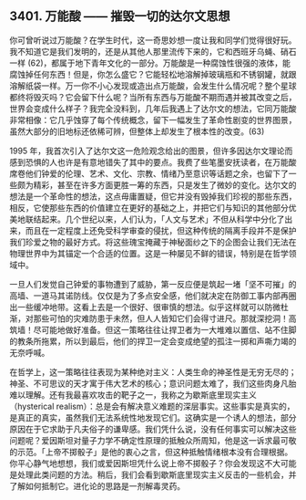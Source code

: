 ## 3401. 万能酸 —— 摧毁一切的达尔文思想

你可曾听说过万能酸？在学生时代，这一奇思妙想一度让我和同学们觉得很好玩。我不知道它是我们发明的，还是从其他人那里流传下来的，它和西班牙乌蝇、硝石一样 (62)，都属于地下青年文化的一部分。万能酸是一种腐蚀性很强的液体，能腐蚀掉任何东西！但是，你怎么盛它？它能轻松地溶解掉玻璃瓶和不锈钢罐，就跟溶解纸袋一样。万一你不小心发现或造出点万能酸，会发生什么情况呢？整个星球都终将毁灭吗？它会留下什么呢？当所有东西与万能酸不期而遇并被其改变之后，世界会变成什么样子？我完全没料到，几年后我遇上了达尔文的想法，它同万能酸非常相像：它几乎蚀穿了每个传统概念，留下一幅发生了革命性剧变的世界图景，虽然大部分的旧地标还依稀可辨，但整体上却发生了根本性的改变。(63)

1995 年，我首次引入了达尔文这一危险观念给出的图景，但许多因达尔文理论而感到恐惧的人也许是有意地错失了其中的要点。我费了些笔墨安抚读者，在万能酸席卷他们钟爱的伦理、艺术、文化、宗教、情绪乃至意识等话题之余，也留下了一些颇为精彩，甚至在许多方面更胜一筹的东西，只是发生了微妙的变化。达尔文的想法是一个革命性的想法，这点毋庸置疑，但它并没有毁掉我们珍视的那些东西，相反，它使那些东西的价值建立在更好的基础之上，并把它们与知识的其他部分优美地联结起来。几个世纪以来，人们认为，「人文与艺术」不但从科学中分化了出来，而且在一定程度上还免受科学审查的侵扰，但这种传统的隔离手段并不是保护我们珍爱之物的最好方式。将这些瑰宝掩藏于神秘面纱之下的企图会让我们无法在物理世界中为其锚定一个合适的位置。这是一种屡见不鲜的错误，特别是在哲学领域中。

一旦人们发觉自己钟爱的事物遭到了威胁，第一反应便是筑起一堵「坚不可摧」的高墙、一道马其诺防线。仅仅是为了多点安全感，他们就决定在防御工事内部再圈出一些缓冲地带。这看上去是一个很好、很审慎的想法。似乎这样就可以防微杜渐，对那些可怕的灾难防患于未然，但人人皆知它们会得寸进尺。那就深挖洞！高筑墙！尽可能地做好准备。但这一策略往往让捍卫者为一大堆难以置信、站不住脚的教条所拖累，所以到最后，他们的捍卫一定会变成绝望的孤注一掷和声嘶力竭的无奈呼喊。

在哲学上，这一策略往往表现为某种绝对主义：人类生命的神圣性是无穷无尽的；神圣、不可思议的天才寓于伟大艺术的核心；意识问题太难了，我们这些肉身凡胎难以理解。还有我最喜欢攻击的靶子之一，我称之为歇斯底里现实主义（hysterical realism）：总是会有解决意义难题的深层事实。这些事实是真实的，是真正的真实，虽然我们无法系统性地发现它们。这确实是一个诱人的想法，部分原因在于它求助于凡夫俗子的谦卑感。我们凭什么说，没有任何事实可以解决这些问题呢？爱因斯坦对量子力学不确定性原理的抵触众所周知，他是这一诉求最可敬的示范。「上帝不掷骰子」是他的衷心之言，但这种抵触情绪根本没有合理根据。你平心静气地想想，我们或爱因斯坦凭什么说上帝不掷骰子？你会发现这不大可能是处理此类问题的方法。稍后，我们会看到歇斯底里现实主义反击的一些机会，并了解如何抵制它。进化论的思路是一剂解毒灵药。

